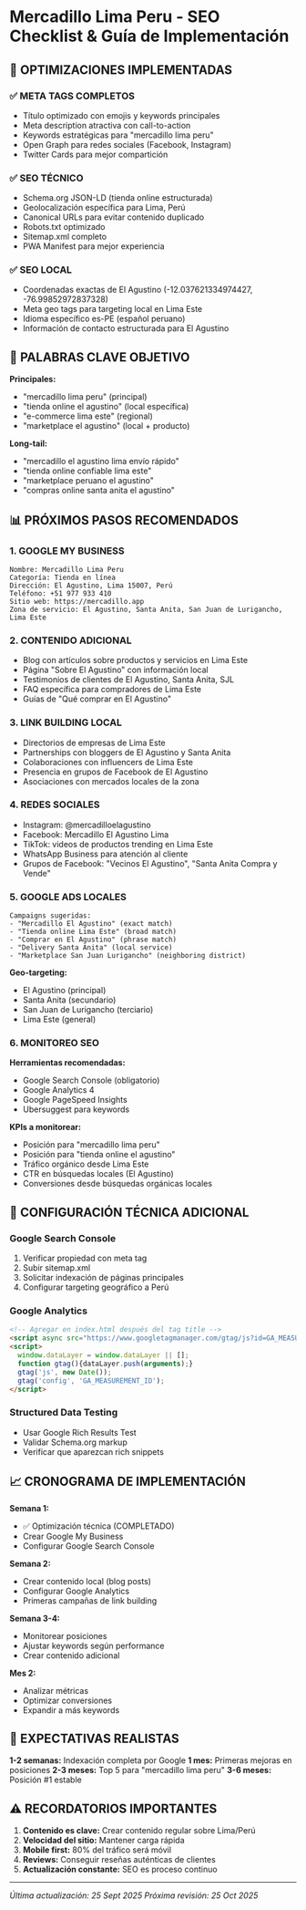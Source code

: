 # Mercadillo Lima Peru - SEO Checklist & Guía de Implementación

## 🚀 OPTIMIZACIONES IMPLEMENTADAS

### ✅ META TAGS COMPLETOS
- Título optimizado con emojis y keywords principales
- Meta description atractiva con call-to-action
- Keywords estratégicas para "mercadillo lima peru"
- Open Graph para redes sociales (Facebook, Instagram)
- Twitter Cards para mejor compartición

### ✅ SEO TÉCNICO
- Schema.org JSON-LD (tienda online estructurada)
- Geolocalización específica para Lima, Perú
- Canonical URLs para evitar contenido duplicado
- Robots.txt optimizado
- Sitemap.xml completo
- PWA Manifest para mejor experiencia

### ✅ SEO LOCAL
- Coordenadas exactas de El Agustino (-12.037621334974427, -76.99852972837328)
- Meta geo tags para targeting local en Lima Este
- Idioma específico es-PE (español peruano)
- Información de contacto estructurada para El Agustino

## 🎯 PALABRAS CLAVE OBJETIVO

**Principales:**
- "mercadillo lima peru" (principal)
- "tienda online el agustino" (local específica)
- "e-commerce lima este" (regional)
- "marketplace el agustino" (local + producto)

**Long-tail:**
- "mercadillo el agustino lima envío rápido"
- "tienda online confiable lima este"
- "marketplace peruano el agustino"
- "compras online santa anita el agustino"

## 📊 PRÓXIMOS PASOS RECOMENDADOS

### 1. GOOGLE MY BUSINESS
```
Nombre: Mercadillo Lima Peru
Categoría: Tienda en línea
Dirección: El Agustino, Lima 15007, Perú
Teléfono: +51 977 933 410
Sitio web: https://mercadillo.app
Zona de servicio: El Agustino, Santa Anita, San Juan de Lurigancho, Lima Este
```

### 2. CONTENIDO ADICIONAL
- Blog con artículos sobre productos y servicios en Lima Este
- Página "Sobre El Agustino" con información local
- Testimonios de clientes de El Agustino, Santa Anita, SJL
- FAQ específica para compradores de Lima Este
- Guías de "Qué comprar en El Agustino"

### 3. LINK BUILDING LOCAL
- Directorios de empresas de Lima Este
- Partnerships con bloggers de El Agustino y Santa Anita
- Colaboraciones con influencers de Lima Este
- Presencia en grupos de Facebook de El Agustino
- Asociaciones con mercados locales de la zona

### 4. REDES SOCIALES
- Instagram: @mercadilloelagustino
- Facebook: Mercadillo El Agustino Lima
- TikTok: videos de productos trending en Lima Este
- WhatsApp Business para atención al cliente
- Grupos de Facebook: "Vecinos El Agustino", "Santa Anita Compra y Vende"

### 5. GOOGLE ADS LOCALES
```
Campaigns sugeridas:
- "Mercadillo El Agustino" (exact match)
- "Tienda online Lima Este" (broad match) 
- "Comprar en El Agustino" (phrase match)
- "Delivery Santa Anita" (local service)
- "Marketplace San Juan Lurigancho" (neighboring district)
```

**Geo-targeting:**
- El Agustino (principal)
- Santa Anita (secundario)
- San Juan de Lurigancho (terciario)
- Lima Este (general)

### 6. MONITOREO SEO
**Herramientas recomendadas:**
- Google Search Console (obligatorio)
- Google Analytics 4
- Google PageSpeed Insights
- Ubersuggest para keywords

**KPIs a monitorear:**
- Posición para "mercadillo lima peru"
- Posición para "tienda online el agustino"  
- Tráfico orgánico desde Lima Este
- CTR en búsquedas locales (El Agustino)
- Conversiones desde búsquedas orgánicas locales

## 🔧 CONFIGURACIÓN TÉCNICA ADICIONAL

### Google Search Console
1. Verificar propiedad con meta tag
2. Subir sitemap.xml
3. Solicitar indexación de páginas principales
4. Configurar targeting geográfico a Perú

### Google Analytics
```html
<!-- Agregar en index.html después del tag title -->
<script async src="https://www.googletagmanager.com/gtag/js?id=GA_MEASUREMENT_ID"></script>
<script>
  window.dataLayer = window.dataLayer || [];
  function gtag(){dataLayer.push(arguments);}
  gtag('js', new Date());
  gtag('config', 'GA_MEASUREMENT_ID');
</script>
```

### Structured Data Testing
- Usar Google Rich Results Test
- Validar Schema.org markup
- Verificar que aparezcan rich snippets

## 📈 CRONOGRAMA DE IMPLEMENTACIÓN

**Semana 1:**
- ✅ Optimización técnica (COMPLETADO)
- Crear Google My Business
- Configurar Google Search Console

**Semana 2:**
- Crear contenido local (blog posts)
- Configurar Google Analytics
- Primeras campañas de link building

**Semana 3-4:**
- Monitorear posiciones
- Ajustar keywords según performance
- Crear contenido adicional

**Mes 2:**
- Analizar métricas
- Optimizar conversiones
- Expandir a más keywords

## 🎯 EXPECTATIVAS REALISTAS

**1-2 semanas:** Indexación completa por Google
**1 mes:** Primeras mejoras en posiciones
**2-3 meses:** Top 5 para "mercadillo lima peru"
**3-6 meses:** Posición #1 estable

## ⚠️ RECORDATORIOS IMPORTANTES

1. **Contenido es clave:** Crear contenido regular sobre Lima/Perú
2. **Velocidad del sitio:** Mantener carga rápida
3. **Mobile first:** 80% del tráfico será móvil
4. **Reviews:** Conseguir reseñas auténticas de clientes
5. **Actualización constante:** SEO es proceso continuo

---
*Última actualización: 25 Sept 2025*
*Próxima revisión: 25 Oct 2025*